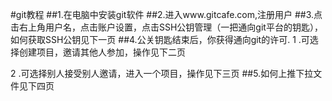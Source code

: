 ﻿#git教程
##1.在电脑中安装git软件
##2.进入www.gitcafe.com,注册用户
##3.点击右上角用户名，点击账户设置，点击SSH公钥管理（一把通向git平台的钥匙），如何获取SSH公钥见下一页
##4.公关钥匙结束后，你获得通向git的许可.
1 .可选择创建项目，邀请其他人参加，操作见下二页

2 .可选择别人接受别人邀请，进入一个项目，操作见下三页
##5.如何上推下拉文件见下四页